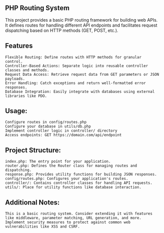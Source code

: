 ## PHP Routing System

This project provides a basic PHP routing framework for building web APIs. It defines routes for handling different API endpoints and facilitates request dispatching based on HTTP methods (GET, POST, etc.).

## Features
    Flexible Routing: Define routes with HTTP methods for granular control.
    Controller-Based Actions: Separate logic into reusable controller classes and methods.
    Request Data Access: Retrieve request data from GET parameters or JSON payloads.
    Error Handling: Catch exceptions and return well-formatted error responses.
    Database Integration: Easily integrate with databases using external libraries like PDO.

## Usage:
    Configure routes in config/routes.php
    Configure your database in utils/db.php
    Implement controller logic in controller/ directory
    Access endpoints: GET https://domain.com/api/endpoint

## Project Structure:
    index.php: The entry point for your application.
    router.php: Defines the Router class for managing routes and dispatching.
    response.php: Provides utility functions for building JSON responses.
    config/routes.php: Configures your application's routes.
    controller/: Contains controller classes for handling API requests.
    utils/: Place for utility functions like database interaction.

## Additional Notes:

    This is a basic routing system. Consider extending it with features like middleware, parameter matching, URL generation, and more.
    Implement security measures to protect against common web vulnerabilities like XSS and CSRF.
